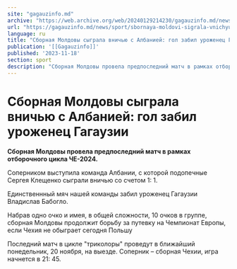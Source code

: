 ```yaml
---
site: "gagauzinfo.md"
archive: "https://web.archive.org/web/20240129214230/gagauzinfo.md/news/sport/sbornaya-moldovi-sigrala-vnichyu-s-albaniei-gol-zabil-urozhenets-gagauzii"
url: "https://gagauzinfo.md/news/sport/sbornaya-moldovi-sigrala-vnichyu-s-albaniei-gol-zabil-urozhenets-gagauzii"
language: ru
title: "Сборная Молдовы сыграла вничью с Албанией: гол забил уроженец Гагаузии"
publication: '[[Gagauzinfo]]'
published: '2023-11-18'
section: sport
description: "Сборная Молдовы провела предпоследний матч в рамках отборочного цикла ЧЕ-2024."
---
```


# Сборная Молдовы сыграла вничью с Албанией: гол забил уроженец Гагаузии

**Сборная Молдовы провела предпоследний матч в рамках отборочного цикла ЧЕ-2024.**

Соперником выступила команда Албании, с которой подопечные Сергея Клещенко сыграли вничью со счетом 1: 1.

Единственнный мяч нашей команды забил уроженец Гагаузии Владислав Бабогло.

Набрав одно очко и имея, в общей сложности, 10 очков в группе, сборная Молдовы продолжит борьбу за путевку на Чемпионат Европы, если Чехия не обыграет сегодня Польшу

Последний матч в цикле "триколоры" проведут в ближайший понедельник, 20 ноября, на выезде. Соперник – сборная Чехии, игра начнется в 21: 45.